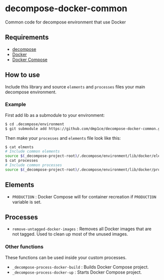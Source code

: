 # decompose-docker-common
Common code for decompose environment that use Docker

## Requirements

- [decompose](https://github.com/dmp1ce/decompose)
- [Docker](https://www.docker.com/)
- [Docker Compose](https://www.docker.com/docker-compose)

## How to use

Include this library and source `elements` and `processes` files your main decompose environment.

### Example

First add lib as a submodule to your environment:
``` bash
$ cd .decompose/environment
$ git submodule add https://github.com/dmp1ce/decompose-docker-common.git lib/docker
```

Then make your `processes` and `elements` file look like this:
``` bash
$ cat elments
# Include common elements
source $(_decompose-project-root)/.decompose/environment/lib/docker/elements
$ cat processes
# Include common processes
source $(_decompose-project-root)/.decompose/environment/lib/docker/processes
```

## Elements

- `PRODUCTION` : Docker Compose will for container recreation if `PRODUCTION` variable is set.

## Processes

- `remove-untagged-docker-images` : Removes all Docker images that are not tagged. Used to clean up most of the unused images.

### Other functions

These functions can be used inside your custom processes.

- `_decompose-process-docker-build` : Builds Docker Compose project.
- `_decompose-process-docker-up` : Starts Docker Compose project.

